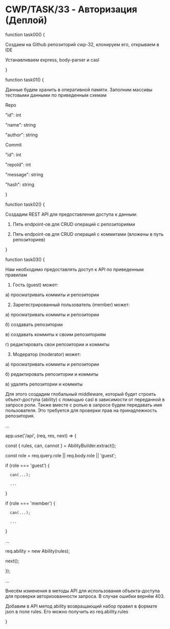 # CWP/TASK/33 - Авторизация (Деплой)
function task00() {

Создаем на Github репозиторий cwp-32, клонируем его, открываем в IDE

Устанавливаем express, body-parser и casl

}

function task01() {

Данные будем хранить в оперативной памяти. Заполним массивы тестовыми данными по приведенным схемам

Repo

"id": int

"name": string

"author": string

Commit

"id": int

"repoId": int

"message": string

"hash": string

}

function task02() {

Создадим REST API для предоставления доступа к данным:

1. Пять endpoint-ов для CRUD операций с репозиториями

2. Пять endpoint-ов для CRUD операций с коммитами (вложены в путь репозиториев)

}

function task03() {

Нам необходимо предоставлять доступ к API по приведенным правилам

1. Гость (guest) может:

а) просматривать коммиты и репозитории

2. Зарегестрированный пользователь (member) может:

а) просматривать коммиты и репозитории

б) создавать репозитории

в) создавать коммиты к своим репозиториям

г) редактировать свои репозитории и коммиты

3. Модератор (moderator) может:

а) просматривать коммиты и репозитории

б) редактировать репозитории и коммиты

в) удалять репозитории и коммиты

Для этого создадим глобальный middleware, который будет строить объект-доступа (ability) с помощью casl в зависимости от переданной в запросе роли. Также вместе с ролью в запросе будем передавать имя пользователя. Это требуется для проверки прав на принадлежность репозитория.

...

app.use('/api', (req, res, next) => {

  const { rules, can, cannot } = AbilityBuilder.extract();

  const role = req.query.role || req.body.role || 'guest';

  if (role === 'guest') {

      can(...);

      ...

  }

  if (role === 'member') {

      can(...);

      ...

  }

  ...

  req.ability = new Ability(rules);

  next();

});

...

Внесём изменения в методы API для использования объекта-доступа для проверки авторизованности запроса. В случае ошибки вернём 403.

Добавим в API метод ability возвращающий набор правил в формате json в поле rules. Его можно получить из req.ability.rules

}
